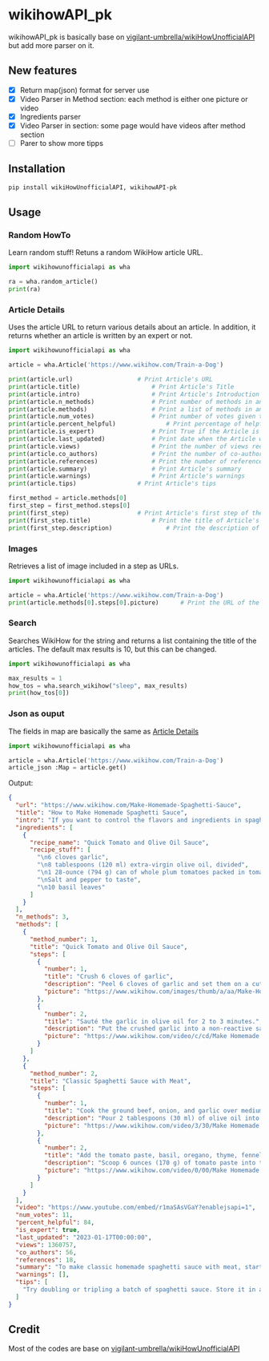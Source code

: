 # wikihowAPI_pk

wikihowAPI_pk is basically base on [vigilant-umbrella/wikiHowUnofficialAPI
](https://github.com/vigilant-umbrella/wikiHowUnofficialAPI.git) but add more parser on it.

## New features

- [x] Return map(json) format for server use
- [x] Video Parser in Method section: each method is either one picture or video
- [x] Ingredients parser
- [x] Video Parser in section: some page would have videos after method section
- [ ] Parer to show more tipps

## Installation

```bash
pip install wikiHowUnofficialAPI, wikihowAPI-pk
```

## Usage

### Random HowTo

Learn random stuff! Retuns a random WikiHow article URL.

```python
import wikihowunofficialapi as wha

ra = wha.random_article()
print(ra)
```

### Article Details

Uses the article URL to return various details about an article. In addition, it returns whether an article is written by an expert or not.

```python
import wikihowunofficialapi as wha

article = wha.Article('https://www.wikihow.com/Train-a-Dog')

print(article.url)					# Print Article's URL
print(article.title)					# Print Article's Title
print(article.intro)					# Print Article's Introduction
print(article.n_methods)				# Print number of methods in an Article
print(article.methods)					# Print a list of methods in an Article
print(article.num_votes)				# Print number of votes given to an Article
print(article.percent_helpful)				# Print percentage of helpful votes given to an Article
print(article.is_expert)				# Print True if the Article is written by an expert
print(article.last_updated)				# Print date when the Article was last updated
print(article.views)					# Print the number of views recieved by Article
print(article.co_authors)				# Print the number of co-authors of an Article
print(article.references)				# Print the number of references in an Article
print(article.summary)					# Print Article's summary
print(article.warnings)					# Print Article's warnings
print(article.tips)					# Print Article's tips

first_method = article.methods[0]
first_step = first_method.steps[0]
print(first_step)					# Print Article's first step of the first method
print(first_step.title)					# Print the title of Article's first step of the first method
print(first_step.description)				# Print the description of Article's first step of the first method
```

### Images

Retrieves a list of image included in a step as URLs.

```python
import wikihowunofficialapi as wha

article = wha.Article('https://www.wikihow.com/Train-a-Dog')
print(article.methods[0].steps[0].picture)		# Print the URL of the image of Article's first step of the first method

```

### Search

Searches WikiHow for the string and returns a list containing the title of the articles. The default max results is 10, but this can be changed.

```python
import wikihowunofficialapi as wha

max_results = 1
how_tos = wha.search_wikihow("sleep", max_results)
print(how_tos[0])
```

### Json as ouput

The fields in map are basically the same as [Article Details](#article-details)

```python
import wikihowunofficialapi as wha

article = wha.Article('https://www.wikihow.com/Train-a-Dog')
article_json :Map = article.get()
```

Output:

```json
{
  "url": "https://www.wikihow.com/Make-Homemade-Spaghetti-Sauce",
  "title": "How to Make Homemade Spaghetti Sauce",
  "intro": "If you want to control the flavors and ingredients in spaghetti sauce, create your own! For a quick tomato and olive oil sauce that tastes fresh, simmer canned tomatoes in garlic, olive oil, and fresh basil. You can also make a meat spaghetti sauce that uses classic herbs and cooks until the meat is tender. Marinara sauce is also easy to make at a moment's notice. Just sauté a little onion and garlic in olive oil before you add red wine and tomatoes. Then cook the sauce until the tomatoes soften and lose their shape.",
  "ingredients": [
    {
      "recipe_name": "Quick Tomato and Olive Oil Sauce",
      "recipe_stuff": [
        "\n6 cloves garlic",
        "\n8 tablespoons (120 ml) extra-virgin olive oil, divided",
        "\n1 28-ounce (794 g) can of whole plum tomatoes packed in tomato juice",
        "\nSalt and pepper to taste",
        "\n10 basil leaves"
      ]
    }
  ],
  "n_methods": 3,
  "methods": [
    {
      "method_number": 1,
      "title": "Quick Tomato and Olive Oil Sauce",
      "steps": [
        {
          "number": 1,
          "title": "Crush 6 cloves of garlic",
          "description": "Peel 6 cloves of garlic and set them on a cutting board. Use the flat blade of a chef's knife to press down firmly on each clove of garlic.\nThe pressure will crush the garlic and release flavor.",
          "picture": "https://www.wikihow.com/images/thumb/a/aa/Make-Homemade-Spaghetti-Sauce-Step-1-Version-6.jpg/v4-460px-Make-Homemade-Spaghetti-Sauce-Step-1-Version-6.jpg"
        },
        {
          "number": 2,
          "title": "Sauté the garlic in olive oil for 2 to 3 minutes.",
          "description": "Put the crushed garlic into a non-reactive saucepan and pour in 5 tablespoons (74 ml) of the extra-virgin olive oil. Turn the burner to medium and heat the garlic until it becomes golden brown.\nStir the garlic occasionally so it cooks evenly.",
          "picture": "https://www.wikihow.com/video/c/cd/Make Homemade Spaghetti Sauce Step 2 Version 5.360p.mp4"
        }
      ]
    },
    {
      "method_number": 2,
      "title": "Classic Spaghetti Sauce with Meat",
      "steps": [
        {
          "number": 1,
          "title": "Cook the ground beef, onion, and garlic over medium heat for 7 to 8 minutes.",
          "description": "Pour 2 tablespoons (30 ml) of olive oil into a large skillet or Dutch oven and turn the burner to medium. Stir in 1 pound (450 g) of lean ground beef, 1 cup (150 g) of diced yellow onion, and 2 teaspoons (6 g) of minced garlic. Stir and cook the meat mixture until the beef is browned and crumbly.\nSince you're using lean ground beef, there shouldn't be much grease to drain off. If the meat is very greasy, drain off excess grease before finishing the sauce.",
          "picture": "https://www.wikihow.com/video/3/30/Make Homemade Spaghetti Sauce Step 8 Version 5.360p.mp4"
        },
        {
          "number": 2,
          "title": "Add the tomato paste, basil, oregano, thyme, fennel, and optional crushed pepper.",
          "description": "Scoop 6 ounces (170 g) of tomato paste into the skillet and add the herbs. Stir well to combine the ingredients and cook the sauce over medium heat for 1 to 2 minutes. Add salt and pepper to taste.",
          "picture": "https://www.wikihow.com/video/0/00/Make Homemade Spaghetti Sauce Step 9 Version 5.360p.mp4"
        }
      ]
    }
  ],
  "video": "https://www.youtube.com/embed/r1maSAsVGaY?enablejsapi=1",
  "num_votes": 11,
  "percent_helpful": 84,
  "is_expert": true,
  "last_updated": "2023-01-17T00:00:00",
  "views": 1360757,
  "co_authors": 56,
  "references": 18,
  "summary": "To make classic homemade spaghetti sauce with meat, start by browning the ground beef, onion, and garlic over medium heat for 7-8 minutes. Next, add the tomato paste and spices and cook the sauce for 2 minutes. Then, add the crushed tomatoes, broth, and sugar and simmer the sauce for 30 minutes. Remove the sauce from heat, spoon it over cooked pasta, and enjoy! For tips on making a quick marinara sauce, read on!",
  "warnings": [],
  "tips": [
    "Try doubling or tripling a batch of spaghetti sauce. Store it in an airtight container and freeze it for up to 6 months.\n"
  ]
}
```

## Credit

Most of the codes are base on [vigilant-umbrella/wikiHowUnofficialAPI
](https://github.com/vigilant-umbrella/wikiHowUnofficialAPI.git)
